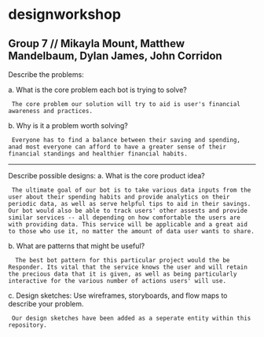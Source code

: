 # designworkshop
Group 7 // Mikayla Mount, Matthew Mandelbaum, Dylan James, John Corridon 
---------------------------------------------------------------------------
Describe the problems:

a. What is the core problem each bot is trying to solve?

     The core problem our solution will try to aid is user's financial awareness and practices. 
     
b. Why is it a problem worth solving?

     Everyone has to find a balance between their saving and spending, anad most everyone can afford to have a greater sense of their financial standings and healthier financial habits. 
     
-------------------------------------------------------------------------------------------------------------------------------------     
Describe possible designs: 
a. What is the core product idea?

     The ultimate goal of our bot is to take various data inputs from the user about their spending habits and provide analytics on their periodic data, as well as serve helpful tips to aid in their savings. Our bot would also be able to track users' other assests and provide similar services -- all depending on how comfortable the users are with providing data. This service will be applicable and a great aid to those who use it, no matter the amount of data user wants to share. 
  
b. What are patterns that might be useful?

      The best bot pattern for this particular project would the be Responder. Its vital that the service knows the user and will retain the precious data that it is given, as well as being particularly interactive for the various number of actions users' will use.
  
c. Design sketches: Use wireframes, storyboards, and flow maps to describe your problem.

     Our design sketches have been added as a seperate entity within this repository. 

